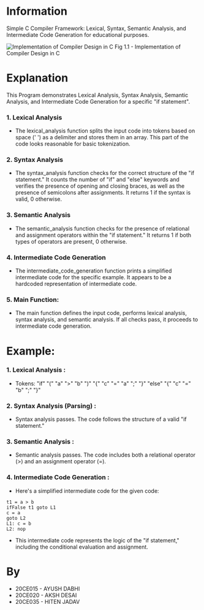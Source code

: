 # Information
Simple C Compiler Framework: Lexical, Syntax, Semantic Analysis, and Intermediate Code Generation for educational purposes.

![Implementation of Compiler Design in C](https://t4tutorials.com/wp-content/uploads/Phases-of-Compiler.webp)
Fig 1.1 - Implementation of Compiler Design in C

# Explanation
This Program demonstrates Lexical Analysis, Syntax Analysis, Semantic Analysis, and Intermediate Code Generation for a specific "if statement". 

### 1. Lexical Analysis
- The lexical_analysis function splits the input code into tokens based on space (' ') as a delimiter and stores them in an array. This part of the code looks reasonable for basic tokenization.


### 2. Syntax Analysis
- The syntax_analysis function checks for the correct structure of the "if statement." It counts the number of "if" and "else" keywords and verifies the presence of opening and closing braces, as well as the presence of semicolons after assignments. It returns 1 if the syntax is valid, 0 otherwise.

### 3. Semantic Analysis
- The semantic_analysis function checks for the presence of relational and assignment operators within the "if statement." It returns 1 if both types of operators are present, 0 otherwise.


### 4. Intermediate Code Generation
- The intermediate_code_generation function prints a simplified intermediate code for the specific example. It appears to be a hardcoded representation of intermediate code.


### 5. Main Function: 
- The main function defines the input code, performs lexical analysis, syntax analysis, and semantic analysis. If all checks pass, it proceeds to intermediate code generation.


# Example: 
### 1. Lexical Analysis :
- Tokens:
"if"
"("
"a"
">"
"b"
")"
"{"
"c"
"="
"a"
";"
"}"
"else"
"{"
"c"
"="
"b"
";"
"}"

### 2. Syntax Analysis (Parsing) :
- Syntax analysis passes. The code follows the structure of a valid "if statement."

### 3. Semantic Analysis :
- Semantic analysis passes. The code includes both a relational operator (>) and an assignment operator (=).

### 4. Intermediate Code Generation :
- Here's a simplified intermediate code for the given code:

```
t1 = a > b
ifFalse t1 goto L1
c = a
goto L2
L1: c = b
L2: nop
```

- This intermediate code represents the logic of the "if statement," including the conditional evaluation and assignment.

# By
- 20CE015 - AYUSH DABHI
- 20CE020 - AKSH DESAI
- 20CE035 - HITEN JADAV

